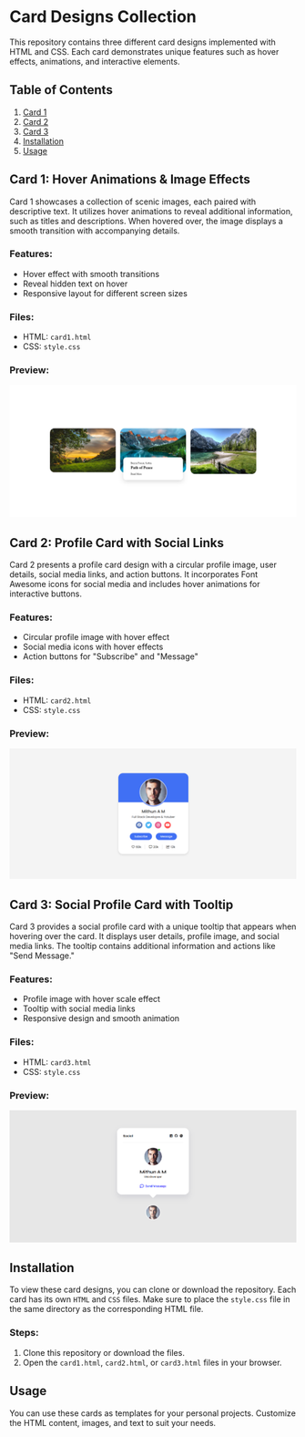 # Card Designs Collection

This repository contains three different card designs implemented with HTML and CSS. Each card demonstrates unique features such as hover effects, animations, and interactive elements.

## Table of Contents

1. [Card 1](#card-1)
2. [Card 2](#card-2)
3. [Card 3](#card-3)
4. [Installation](#installation)
5. [Usage](#usage)

## Card 1: Hover Animations & Image Effects

Card 1 showcases a collection of scenic images, each paired with descriptive text. It utilizes hover animations to reveal additional information, such as titles and descriptions. When hovered over, the image displays a smooth transition with accompanying details.

### Features:
- Hover effect with smooth transitions
- Reveal hidden text on hover
- Responsive layout for different screen sizes

### Files:
- HTML: `card1.html`
- CSS: `style.css`

### Preview:
![Card 1 Preview](./Preview/card1.png) 

## Card 2: Profile Card with Social Links

Card 2 presents a profile card design with a circular profile image, user details, social media links, and action buttons. It incorporates Font Awesome icons for social media and includes hover animations for interactive buttons.

### Features:
- Circular profile image with hover effect
- Social media icons with hover effects
- Action buttons for "Subscribe" and "Message"

### Files:
- HTML: `card2.html`
- CSS: `style.css`

### Preview:
![Card 2 Preview](./Preview/c.png) 

## Card 3: Social Profile Card with Tooltip

Card 3 provides a social profile card with a unique tooltip that appears when hovering over the card. It displays user details, profile image, and social media links. The tooltip contains additional information and actions like "Send Message."

### Features:
- Profile image with hover scale effect
- Tooltip with social media links
- Responsive design and smooth animation

### Files:
- HTML: `card3.html`
- CSS: `style.css`

### Preview:
![Card 3 Preview](./Preview/card3.png) 

## Installation

To view these card designs, you can clone or download the repository. Each card has its own `HTML` and `CSS` files. Make sure to place the `style.css` file in the same directory as the corresponding HTML file.

### Steps:

1. Clone this repository or download the files.
2. Open the `card1.html`, `card2.html`, or `card3.html` files in your browser.

## Usage

You can use these cards as templates for your personal projects. Customize the HTML content, images, and text to suit your needs.



